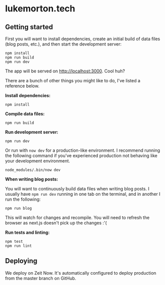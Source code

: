 # lukemorton.tech

## Getting started

First you will want to install dependencies, create an initial build of data files (blog posts, etc.), and then start the development server:

```
npm install
npm run build
npm run dev
```

The app will be served on [http://localhost:3000](http://localhost:3000). Cool huh?

There are a bunch of other things you might like to do, I've listed a reference below.

**Install dependencies:**

```
npm install
```

**Compile data files:**

```
npm run build
```

**Run development server:**

```
npm run dev
```

Or run with `now dev` for a production-like environment. I recommend running the following command if you've experienced production not behaving like your development environment.

```
node_modules/.bin/now dev
```

**When writing blog posts:**

You will want to continuously build data files when writing blog posts. I usually have `npm run dev` running in one tab on the terminal, and in another I run the following:

```
npm run blog
```

This will watch for changes and recompile. You will need to refresh the browser as next.js doesn't pick up the changes :'(

**Run tests and linting:**

```
npm test
npm run lint
```

## Deploying

We deploy on Zeit Now. It's automatically configured to deploy production from the master branch on GitHub.

